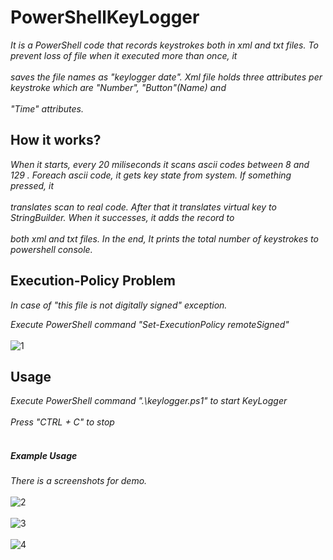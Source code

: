 # PowerShellKeyLogger
*It is a PowerShell code that records keystrokes both in xml and txt files. To prevent loss of file when it executed more than once, it<br /> <br />saves the file names as "keylogger date". Xml file holds three attributes per keystroke which are "Number", "Button"(Name) and <br /> <br />"Time" attributes.*

## How it works?
*When it starts, every 20 miliseconds it scans ascii codes between 8 and 129 . Foreach ascii code, it gets key state from system. If something pressed, it <br /> <br /> translates scan to real code. After that it translates virtual key to StringBuilder. When it successes, it adds the record to <br /> <br />both xml  and txt files. In the end, It prints the total number of keystrokes to powershell console.*

## Execution-Policy Problem
*In case of "this file is not digitally signed" exception.*

*Execute PowerShell command "Set-ExecutionPolicy remoteSigned"* <br /> <br />
![1](https://user-images.githubusercontent.com/25460311/38175431-0ff010b8-35e5-11e8-943c-33a355181353.PNG)

## Usage
*Execute PowerShell command ".\keylogger.ps1" to start KeyLogger <br /> <br />*
*Press "CTRL + C" to stop*  <br /> <br />
##### Example Usage
*There is a screenshots for demo.* <br /> <br />
![2](https://user-images.githubusercontent.com/25460311/38175424-fbb43e76-35e4-11e8-898e-10050b2274fb.PNG) <br /> <br />
![3](https://user-images.githubusercontent.com/25460311/38175427-feb5f3ee-35e4-11e8-996a-628714a3edba.PNG) <br /> <br /> 
![4](https://user-images.githubusercontent.com/25460311/38175428-042fe6f4-35e5-11e8-8575-9f7461fcd644.PNG) <br /> <br />

